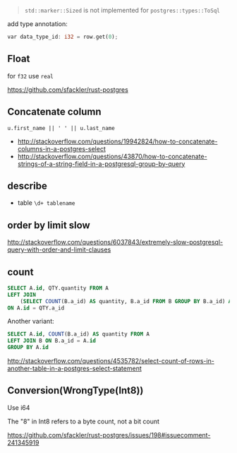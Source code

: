 >`std::marker::Sized` is not implemented for `postgres::types::ToSql`

add type annotation:

```rust
var data_type_id: i32 = row.get(0);
```

## Float

for `f32` use `real`

https://github.com/sfackler/rust-postgres

## Concatenate column

`u.first_name || ' ' || u.last_name`

- http://stackoverflow.com/questions/19942824/how-to-concatenate-columns-in-a-postgres-select
- http://stackoverflow.com/questions/43870/how-to-concatenate-strings-of-a-string-field-in-a-postgresql-group-by-query

## describe

- table `\d+ tablename`

## order by limit slow

http://stackoverflow.com/questions/6037843/extremely-slow-postgresql-query-with-order-and-limit-clauses

## count

```sql
SELECT A.id, QTY.quantity FROM A
LEFT JOIN
    (SELECT COUNT(B.a_id) AS quantity, B.a_id FROM B GROUP BY B.a_id) AS QTY
ON A.id = QTY.a_id
```

Another variant:

```sql
SELECT A.id, COUNT(B.a_id) AS quantity FROM A
LEFT JOIN B ON B.a_id = A.id
GROUP BY A.id
```

http://stackoverflow.com/questions/4535782/select-count-of-rows-in-another-table-in-a-postgres-select-statement

## Conversion(WrongType(Int8))

Use i64

The "8" in Int8 refers to a byte count, not a bit count

https://github.com/sfackler/rust-postgres/issues/198#issuecomment-241345919
